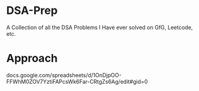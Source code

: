 # DSA-Prep
A Collection of all the DSA Problems I Have ever solved on GfG, Leetcode, etc.

# Approach
docs.google.com/spreadsheets/d/1OnDjpOO-FFWhM0ZOV7YztiFAPcsWk6Far-CRtgZs6Ag/edit#gid=0
